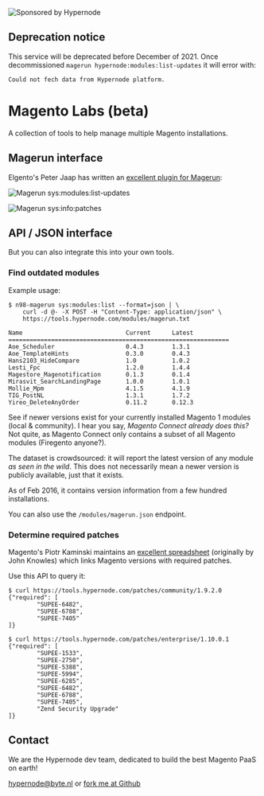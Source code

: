 ![Sponsored by Hypernode](/hypernode-logo.png)


## Deprecation notice

This service will be deprecated before December of 2021. Once decommissioned `magerun hypernode:modules:list-updates` it will error with:
```
Could not fech data from Hypernode platform.
```

# Magento Labs (beta)

A collection of tools to help manage multiple Magento installations.

## Magerun interface

Elgento's Peter Jaap has written an [excellent plugin for Magerun](https://github.com/Hypernode/hypernode-magerun):

![Magerun sys:modules:list-updates](https://cloud.githubusercontent.com/assets/431360/12973661/3d7842ec-d0ae-11e5-9ebb-40da2ceac3e3.png)

![Magerun sys:info:patches](https://cloud.githubusercontent.com/assets/431360/12973660/3d77a648-d0ae-11e5-8a74-ddefb0e90d81.png)

## API / JSON interface

But you can also integrate this into your own tools.

### Find outdated modules

Example usage:
```
$ n98-magerun sys:modules:list --format=json | \
    curl -d @- -X POST -H "Content-Type: application/json" \
    https://tools.hypernode.com/modules/magerun.txt

Name                             Current      Latest
==============================================================
Aoe_Scheduler                    0.4.3        1.3.1
Aoe_TemplateHints                0.3.0        0.4.3
Hans2103_HideCompare             1.0          1.0.2
Lesti_Fpc                        1.2.0        1.4.4
Magestore_Magenotification       0.1.3        0.1.4
Mirasvit_SearchLandingPage       1.0.0        1.0.1
Mollie_Mpm                       4.1.5        4.1.9
TIG_PostNL                       1.3.1        1.7.2
Yireo_DeleteAnyOrder             0.11.2       0.12.3
```

See if newer versions exist for your currently installed Magento 1 modules (local & community). I hear you say, _Magento Connect already does this?_ Not quite, as Magento Connect only contains a subset of all Magento modules (Firegento anyone?).

The dataset is crowdsourced: it will report the latest version of any module _as seen in the wild_. This does not necessarily mean a newer version is publicly available, just that it exists.

As of Feb 2016, it contains version information from a few hundred installations.

You can also use the `/modules/magerun.json` endpoint.

### Determine required patches

Magento's Piotr Kaminski maintains an [excellent spreadsheet](https://docs.google.com/spreadsheets/d/1MTbU9Bq130zrrsJwLIB9d8qnGfYZnkm4jBlfNaBF19M/pubhtml?widget=true) (originally by John Knowles) which links Magento versions with required patches.

Use this API to query it:

```
$ curl https://tools.hypernode.com/patches/community/1.9.2.0
{"required": [
        "SUPEE-6482",
        "SUPEE-6788",
        "SUPEE-7405"
]}

$ curl https://tools.hypernode.com/patches/enterprise/1.10.0.1
{"required": [
        "SUPEE-1533",
        "SUPEE-2750",
        "SUPEE-5388",
        "SUPEE-5994",
        "SUPEE-6285",
        "SUPEE-6482",
        "SUPEE-6788",
        "SUPEE-7405",
        "Zend Security Upgrade"
]}
```

## Contact

We are the Hypernode dev team, dedicated to build the best Magento PaaS on earth! 

[hypernode@byte.nl](mailto:hypernode@byte.nl) or [fork me at Github](https://github.com/Hypernode/tools.hypernode.com)
